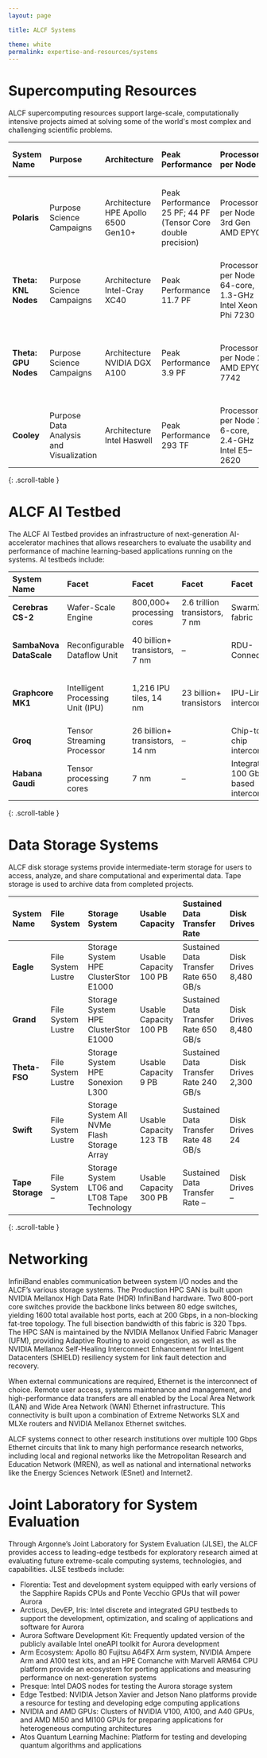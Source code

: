 ```yaml
---
layout: page

title: ALCF Systems

theme: white
permalink: expertise-and-resources/systems
---
```

# Supercomputing Resources

ALCF supercomputing resources support large-scale, computationally intensive projects aimed at solving some of the world's most complex and challenging scientific problems.

<!-- | System Name     | Polaris       | Theta: KNL Nodes   | Theta: GPU Nodes   | Cooley   |
| :---------- | :---------- | :-------------- | :-------------- | :-------------- |
| Purpose    | Science Campaigns    | Science Campaigns       | Science Campaigns       |  Data Analysis and Visualization
| Architecture    | HPE Apollo 6500 Gen10+   | Intel-Cray XC40        | NVIDIA DGX A100        |  Intel Haswell
| Peak Performance    | 25 PF; 44 PF (Tensor Core double precision)    | 11.7 PF       | 3.9 PF        |  293 TF
| Processors per Node   | 3rd Gen AMD EPYC   | 64-core, 1.3-GHz Intel Xeon Phi 7230      | 2 AMD EPYC 7742        |  2 6-core, 2.4-GHz Intel E5–2620
| GPUs per Node    | 4 NVIDIA A100 Tensor Core   | --     | 8 NVIDIA A100 Tensor Core        |  NVIDIA Tesla K80
| Nodes   | 560    | 4,392      | 24        |  126
| Cores   | 17,920    | 281,088       | 3,072        |  1,512
| Memory    | 280 TB (DDR4); 87.5 TB (HBM)    | 843 TB (DDR4); 70 TB (HBM)       | 26 TB (DDR4); 8.32 TB (GPU)      |  47 TB (DDR4); 3 TB (GDDR5)
| Interconnect    | HPE Slingshot 10 with Dragonfly configuration    | Aries network with Dragonfly configuration      | NVIDIA QM8700 InfiniBand       |  FDR InfiniBand
| Racks    | 40    | 24       | 7     |  6 -->


| System Name | Purpose | Architecture | Peak Performance | Processors per Node | GPUs per Node | Nodes | Cores | Memory | Interconnect | Racks |
| :-- | :-- | :-- | :-- | :-- | :-- | :-- | :-- | :-- | :-- | :-- |
| **Polaris** | <span>Purpose</span> Science Campaigns | <span>Architecture</span> HPE Apollo 6500 Gen10+ | <span>Peak Performance</span> 25 PF; 44 PF (Tensor Core double precision) | <span>Processors per Node</span> 3rd Gen AMD EPYC | <span>GPUs per Node</span> 4 NVIDIA A100 Tensor Core | <span>Nodes</span> 560 | <span>Cores</span> 17,920 | <span>Memory</span> 280 TB (DDR4); 87.5 TB (HBM) | <span>Interconnect</span> HPE Slingshot 10 with Dragonfly configuration | <span>Racks</span> 40 |
| **Theta: KNL Nodes** | <span>Purpose</span> Science Campaigns | <span>Architecture</span> Intel-Cray XC40 | <span>Peak Performance</span> 11.7 PF | <span>Processors per Node</span> 64-core, 1.3-GHz Intel Xeon Phi 7230 | <span>GPUs per Node</span> – | <span>Nodes</span> 4,392 | <span>Cores</span> 281,088 | <span>Memory</span> 843 TB (DDR4); 70 TB (HBM) | <span>Interconnect</span> Aries network with Dragonfly configuration | <span>Racks</span> 24 |
| **Theta: GPU Nodes** | <span>Purpose</span> Science Campaigns | <span>Architecture</span> NVIDIA DGX A100 | <span>Peak Performance</span> 3.9 PF | <span>Processors per Node</span> 2 AMD EPYC 7742 | <span>GPUs per Node</span> 8 NVIDIA A100 Tensor Core | <span>Nodes</span> 24 | <span>Cores</span> 3,072 | <span>Memory</span> 26 TB (DDR4); 8.32 TB (GPU) | <span>Interconnect</span> NVIDIA QM8700 InfiniBand | <span>Racks</span> 7 |
| **Cooley** | <span>Purpose</span> Data Analysis and Visualization | <span>Architecture</span> Intel Haswell | <span>Peak Performance</span> 293 TF | <span>Processors per Node</span> 2 6-core, 2.4-GHz Intel E5–2620 | <span>GPUs per Node</span> NVIDIA Tesla K80 | <span>Nodes</span> 126 | <span>Cores</span> 1,512 | <span>Memory</span> 47 TB (DDR4); 3 TB (GDDR5) | <span>Interconnect</span> FDR InfiniBand | <span>Racks</span> 6 |
{: .scroll-table }



# ALCF AI Testbed

The ALCF AI Testbed provides an infrastructure of next-generation AI-accelerator machines that allows researchers to evaluate the usability and performance of machine learning-based applications running on the systems. AI testbeds include:

| System Name | Facet | Facet | Facet | Facet | Facet |
| :-- | :-- | :-- | :-- | :-- | :-- |
| **Cerebras CS-2** | Wafer-Scale Engine | 800,000+ processing cores | 2.6 trillion transistors, 7 nm |SwarmX fabric | TensorFlow, PyTorch |
| **SambaNova DataScale** | Reconfigurable Dataflow Unit | 40 billion+ transistors, 7 nm | – | RDU-Connect | SambaFlow software stack, PyTorch | 
| **Graphcore MK1** | Intelligent Processing Unit (IPU) | 1,216 IPU tiles, 14 nm | 23 billion+ transistors | IPU-Links interconnect | Poplar software stack, PyTorch, TensorFlow |
| **Groq** | Tensor Streaming Processor | 26 billion+ transistors, 14 nm | – | Chip-to-chip interconnect | GroqWare software stack, Onnx |
| **Habana Gaudi** | Tensor processing cores | 7 nm | – | Integrated 100 GbE-based interconnect | Synapse AI Software, PyTorch, TensorFlow |
{: .scroll-table }




# Data Storage Systems

ALCF disk storage systems provide intermediate-term storage for users to access, analyze, and share computational and experimental data. Tape storage is used to archive data from completed projects.

<!-- | System Name     | Eagle       | Grand   | Theta-FSO  | Swift   | Tape Storage
| :---------- | :---------- | :-------------- | :-------------- | :-------------- | :-------------- |
| File System    | Lustre   | Lustre       | Lustre       |  Lustre   |  -- 
| Storage System   | HPE ClusterStor E1000   | HPE ClusterStor E1000       | HPE Sonexion L300        |  All NVMe Flash Storage Array  | LT06 and LT08 Tape Technology
| Usable Capacity   | 100 PB   | 100 PB      | 9 PB      |  123 TB  | 300 PB
| Sustained Data Transfer Rate   | 650 GB/s   | 650 GB/s      | 240 GB/s       |  48 GB/s  | --
| Disk Drives   | 8,480   | 8,480       | 2,300       |  24  | -- -->


| System Name | File System | Storage System | Usable Capacity | Sustained Data Transfer Rate | Disk Drives |
| :-- | :-- | :-- | :-- | :-- | :-- |
| **Eagle** | <span>File System</span> Lustre | <span>Storage System</span> HPE ClusterStor E1000 | <span>Usable Capacity</span> 100 PB | <span>Sustained Data Transfer Rate</span> 650 GB/s | <span>Disk Drives</span> 8,480 |
| **Grand** | <span>File System</span> Lustre | <span>Storage System</span> HPE ClusterStor E1000 | <span>Usable Capacity</span> 100 PB | <span>Sustained Data Transfer Rate</span> 650 GB/s | <span>Disk Drives</span> 8,480 |
| **Theta-FSO** | <span>File System</span> Lustre | <span>Storage System</span> HPE Sonexion L300 | <span>Usable Capacity</span> 9 PB | <span>Sustained Data Transfer Rate</span> 240 GB/s | <span>Disk Drives</span> 2,300 |
| **Swift** | <span>File System</span> Lustre | <span>Storage System</span> All NVMe Flash Storage Array | <span>Usable Capacity</span> 123 TB | <span>Sustained Data Transfer Rate</span> 48 GB/s | <span>Disk Drives</span> 24 |
| **Tape Storage** | <span>File System</span> – | <span>Storage System</span> LT06 and LT08 Tape Technology | <span>Usable Capacity</span> 300 PB | <span>Sustained Data Transfer Rate</span> – | <span>Disk Drives</span> – |
{: .scroll-table }


# Networking

InfiniBand enables communication between system I/O nodes and the ALCF’s various storage systems. The Production HPC SAN is built upon NVIDIA Mellanox High Data Rate (HDR) InfiniBand hardware. Two 800-port core switches provide the backbone links between 80 edge switches, yielding 1600 total available host ports, each at 200 Gbps, in a non-blocking fat-tree topology. The full bisection bandwidth of this fabric is 320 Tbps. The HPC SAN is maintained by the NVIDIA Mellanox Unified Fabric Manager (UFM), providing Adaptive Routing to avoid congestion, as well as the NVIDIA Mellanox Self-Healing Interconnect Enhancement for InteLligent Datacenters (SHIELD) resiliency system for link fault detection and recovery.

When external communications are required, Ethernet is the interconnect of choice. Remote user access, systems maintenance and management, and high-performance data transfers are all enabled by the Local Area Network (LAN) and Wide Area Network (WAN) Ethernet infrastructure. This connectivity is built upon a combination of Extreme Networks SLX and MLXe routers and NVIDIA Mellanox Ethernet switches.

ALCF systems connect to other research institutions over multiple 100 Gbps Ethernet circuits that link to many high performance research networks, including local and regional networks like the Metropolitan Research and Education Network (MREN), as well as national and international networks like the Energy Sciences Network (ESnet) and Internet2.
 

 
# Joint Laboratory for System Evaluation
 
Through Argonne’s Joint Laboratory for System Evaluation (JLSE), the ALCF provides access to leading-edge testbeds for exploratory research aimed at evaluating future
extreme-scale computing systems, technologies, and capabilities. JLSE testbeds include:

- Florentia: Test and development system equipped with early versions of the Sapphire Rapids CPUs and Ponte Vecchio GPUs that will power Aurora
- Arcticus, DevEP, Iris: Intel discrete and integrated GPU testbeds to support the development, optimization, and scaling of applications and software for Aurora
- Aurora Software Development Kit: Frequently updated version of the publicly available Intel oneAPI toolkit for Aurora development
- Arm Ecosystem: Apollo 80 Fujitsu A64FX Arm system, NVIDIA Ampere Arm and A100 test kits, and an HPE Comanche with Marvell ARM64 CPU platform provide an ecosystem for porting applications and measuring performance on next-generation systems
- Presque: Intel DAOS nodes for testing the Aurora storage system
- Edge Testbed: NVIDIA Jetson Xavier and Jetson Nano platforms provide a resource for testing and developing edge computing applications
- NVIDIA and AMD GPUs: Clusters of NVIDIA V100, A100, and A40 GPUs, and AMD MI50 and MI100 GPUs for preparing applications for heterogeneous computing architectures
- Atos Quantum Learning Machine: Platform for testing and developing quantum algorithms and applications
 



